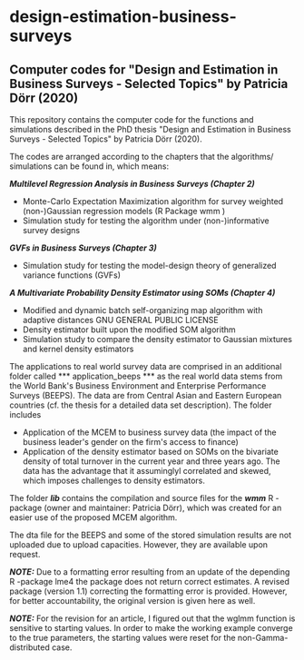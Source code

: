 # design-estimation-business-surveys

## Computer codes for "Design and Estimation in Business Surveys - Selected Topics" by Patricia Dörr (2020)

This repository contains the computer code for the functions and simulations described in the PhD thesis "Design and Estimation in Business Surveys - Selected Topics" by Patricia Dörr (2020). 

The codes are arranged according to the chapters that the algorithms/ simulations can be found in, which means:

***Multilevel Regression Analysis in Business Surveys (Chapter 2)***

- Monte-Carlo Expectation Maximization algorithm for survey weighted (non-)Gaussian regression models (R Package    wmm   )
- Simulation study for testing the algorithm under (non-)informative survey designs

          
***GVFs in Business Surveys (Chapter 3)*** 

- Simulation study for testing the model-design theory of generalized variance functions (GVFs)

***A Multivariate Probability Density Estimator using SOMs (Chapter 4)***

- Modified and dynamic batch self-organizing map algorithm with adaptive distances GNU GENERAL PUBLIC LICENSE
- Density estimator built upon the modified SOM algorithm
- Simulation study to compare the density estimator to Gaussian mixtures and kernel density estimators

The applications to real world survey data are comprised in an additional folder called ***   application_beeps   *** as the real world data stems from the World Bank's Business Environment and Enterprise Performance Surveys (BEEPS). The data are from Central Asian and Eastern European countries (cf. the thesis for a detailed data set description). The folder includes 

- Application of the MCEM to business survey data (the impact of the business leader's gender on the firm's access to finance)
- Application of the density estimator based on SOMs on the bivariate density of total turnover in the current year and three years ago. The data has the advantage that it assuminglyl correlated and skewed, which imposes challenges to density estimators. 

The folder ***lib*** contains the compilation and source files for the   ***wmm***       R   -package (owner and maintainer: Patricia Dörr), which was created for an easier use of the proposed MCEM algorithm. 

The    dta   file for the BEEPS and some of the stored simulation results are not uploaded due to upload capacities. However, they are available upon request.

***NOTE:*** Due to a formatting error resulting from an update of the depending    R   -package    lme4   the package does not return correct estimates. A revised package (version 1.1) correcting the formatting error is provided. However, for better accountability, the original version is given here as well. 

***NOTE:*** For the revision for an article, I figured out that the   wglmm   function is sensitive to starting values. In order to make the working example converge to the true parameters, the starting values were reset for the non-Gamma-distributed case. 
